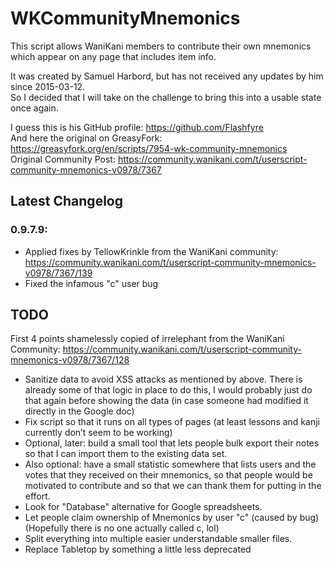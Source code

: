 # WKCommunityMnemonics
This script allows WaniKani members to contribute their own mnemonics which appear on any page that includes item info.

It was created by Samuel Harbord, but has not received any updates by him since 2015-03-12.  
So I decided that I will take on the challenge to bring this into a usable state once again.  

I guess this is his GitHub profile: https://github.com/Flashfyre  
And here the original on GreasyFork: https://greasyfork.org/en/scripts/7954-wk-community-mnemonics  
Original Community Post: https://community.wanikani.com/t/userscript-community-mnemonics-v0978/7367

## Latest Changelog
### 0.9.7.9: 
- Applied fixes by TellowKrinkle from the WaniKani community: https://community.wanikani.com/t/userscript-community-mnemonics-v0978/7367/139
- Fixed the infamous "c" user bug


## TODO
First 4 points shamelessly copied of irrelephant from the WaniKani Community:  https://community.wanikani.com/t/userscript-community-mnemonics-v0978/7367/128  

- Sanitize data to avoid XSS attacks as mentioned by above. There is already some of that logic in place to do this, 
I would probably just do that again before showing the data (in case someone had modified it directly in the Google doc)  
- Fix script so that it runs on all types of pages (at least lessons and kanji currently don’t seem to be working)  
- Optional, later: build a small tool that lets people bulk export their notes so that I can import them to the existing data set.  
- Also optional: have a small statistic somewhere that lists users and the votes that they received on their mnemonics, 
so that people would be motivated to contribute and so that we can thank them for putting in the effort.
- Look for "Database" alternative for Google spreadsheets.   
- Let people claim ownership of Mnemonics by user "c" (caused by bug) (Hopefully there is no one actually called c, lol)
- Split everything into multiple easier understandable smaller files. 
- Replace Tabletop by something a little less deprecated
